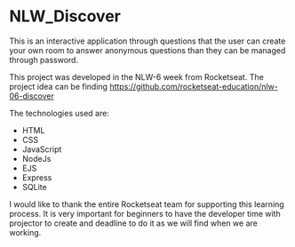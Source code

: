 # NLW_Discover

This is an interactive application through questions that the user can create your own room to answer anonymous questions than they can be managed through password.

This project was developed in the NLW-6 week from Rocketseat. The project idea can be finding https://github.com/rocketseat-education/nlw-06-discover

The technologies used are:

  - HTML
  - CSS
  - JavaScript
  - NodeJs
  - EJS
  - Express
  - SQLite

I would like to thank the entire Rocketseat team for supporting this learning process. It is very important for beginners to have the developer time with projector to create and deadline to do it as we will find when we are working.
